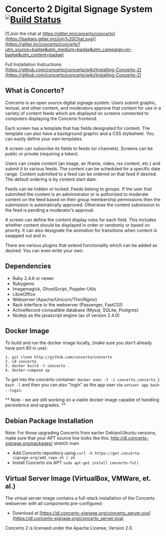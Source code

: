 # Concerto 2 Digital Signage System [![Build Status](https://travis-ci.org/concerto/concerto.png?branch=master)](https://travis-ci.org/concerto/concerto)

[![Join the chat at https://gitter.im/concerto/concerto](https://badges.gitter.im/Join%20Chat.svg)](https://gitter.im/concerto/concerto?utm_source=badge&utm_medium=badge&utm_campaign=pr-badge&utm_content=badge)

Full Installation Instructions: [https://github.com/concerto/concerto/wiki/Installing-Concerto-2](https://github.com/concerto/concerto/wiki/Installing-Concerto-2)

## What is Concerto?

Concerto is an open source digital signage system. Users submit graphic, textual, and other content, and moderators approve that content for use in a variety of content feeds which are displayed on screens connected to computers displaying the Concerto frontend.

Each screen has a template that has fields designated for content.  The template can also have a background graphic and a CSS stylesheet.  You can easily define your own templates.

A screen can subscribe its fields to feeds (or channels).  Screens can be public or private (requiring a token).

Users can create content (an image, an iframe, video, rss content, etc.) and submit it to various feeds.  The content can be scheduled for a specific date range.  Content submitted to a feed can be ordered on that feed if desired.  The default ordering is by content start date.

Feeds can be hidden or locked.  Feeds belong to groups.  If the user that submitted the content is an administrator or is authorized to moderate content on the feed based on their group membership permissions then the submission is automatically approved.  Otherwise the content submission to the feed is pending a moderator’s approval.

A screen can define the content display rules for each field. This includes whether content should be displayed in order or randomly or based on priority.  It can also designate the animation for transitions when content is swapped out and in.

There are various plugins that extend functionality which can be added as desired.  You can even write your own.

## Dependencies

* Ruby 2.4.6 or newer
* Rubygems
* Imagemagick, GhostScript, Poppler-Utils
* LibreOffice
* Webserver (Apache/Unicorn/Thin/Nginx)
* Rack interface to the webserver (Passenger, FastCGI)
* ActiveRecord-compatible database (Mysql, SQLite, Postgres)
* Nodejs as the javascript engine (as of version 2.4.0)

## Docker Image

To build and run the docker image locally, (make sure you don't already have port 80 in use):

```
1. git clone http://github.com/concerto/concerto
2. cd concerto
3. docker build -t concerto .
4. docker-compose up
```

To get into the concerto container: `docker exec -t -i concerto_concerto_1 bash -l` and then you can also "login" as the app user via `setuser app bash --login`.

** Note - we are still working on a viable docker image capable of handling persistence and upgrades. **

## Debian Package Installation

Note: For those upgrading Concerto from earlier Debian/Ubuntu versions, make sure that your APT source line looks like this: http://dl.concerto-signage.org/packages/ stretch main

* Add Concerto repository using ```curl -k https://get.concerto-signage.org/add_repo.sh | sh```
* Install Concerto via APT ```sudo apt-get install concerto-full```

## Virtual Server Image (VirtualBox, VMWare, et. al.)

The virtual server image contains a full-stack installation of the Concerto webserver with all components pre-configured.

* Download at [https://dl.concerto-signage.org/concerto_server.ova](https://dl.concerto-signage.org/concerto_server.ova)

Concerto 2 is licensed under the Apache License, Version 2.0.
